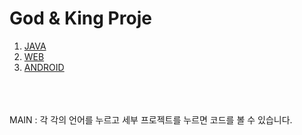 
<html>
<head>
<title>WEB1 - html</title>
</head>
<body>
<h1>  God & King Proje</h1>
<ol>
  <li> <a href ="2.html">JAVA</a></li>
  <li> <a href ="3.html">WEB</a></li>
  <li> <a href ="4.html">ANDROID</a></li>
</ol>
<br><br><br>
MAIN : 각 각의 언어를 누르고 세부 프로젝트를 누르면 코드를 볼 수 있습니다. 
</body>
</html>
